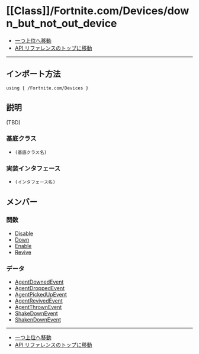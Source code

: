 # [[Class]]/Fortnite.com/Devices/down_but_not_out_device

- [一つ上位へ移動](../main.md)
- [API リファレンスのトップに移動](../../../main.md)

---

## インポート方法

```verse
using { /Fortnite.com/Devices }
```

## 説明

(TBD)

### 基底クラス

- `(基底クラス名)`

### 実装インタフェース

- `(インタフェース名)`

## メンバー

### 関数

- [Disable](./F_Disable/main.md)
- [Down](./F_Down/main.md)
- [Enable](./F_Enable/main.md)
- [Revive](./F_Revive/main.md)

### データ

- [AgentDownedEvent](./D_AgentDownedEvent/main.md)
- [AgentDroppedEvent](./D_AgentDroppedEvent/main.md)
- [AgentPickedUpEvent](./D_AgentPickedUpEvent/main.md)
- [AgentRevivedEvent](./D_AgentRevivedEvent/main.md)
- [AgentThrownEvent](./D_AgentThrownEvent/main.md)
- [ShakeDownEvent](./D_ShakeDownEvent/main.md)
- [ShakenDownEvent](./D_ShakenDownEvent/main.md)

---

- [一つ上位へ移動](../main.md)
- [API リファレンスのトップに移動](../../../main.md)

